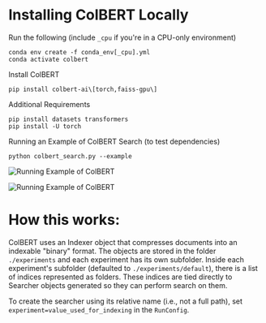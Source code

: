 # Installing ColBERT Locally

Run the following (include `_cpu` if you're in a CPU-only environment)
```
conda env create -f conda_env[_cpu].yml
conda activate colbert
```
Install ColBERT

```
pip install colbert-ai\[torch,faiss-gpu\]
```

Additional Requirements

```
pip install datasets transformers
pip install -U torch
```

Running an Example of ColBERT Search (to test dependencies)

```
python colbert_search.py --example
```

![Running Example of ColBERT](image-1.png)

![Running Example of ColBERT](image.png)

# How this works:
ColBERT uses an Indexer object that compresses documents into an indexable "binary" format. The objects are stored in the folder `./experiments` and each experiment has its own subfolder. Inside each experiment's subfolder (defaulted to `./experiments/default`), there is a list of indices represented as folders. These indices are tied directly to Searcher objects generated so they can perform search on them. 

To create the searcher using its relative name (i.e., not a full path), set `experiment=value_used_for_indexing` in the `RunConfig`.